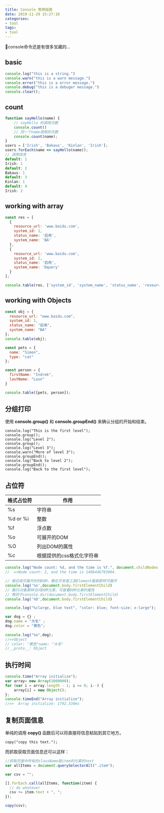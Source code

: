 ```yaml
---
title: Console 常用指南
date: 2019-11-29 15:27:10
categories:
- tool
tags:
- tool
---
```

🎈console命令还是有很多宝藏的...

## basic

```javascript
console.log("this is a string.")
console.warn("this is a warn message.")
console.error("this is a error message.")
console.debug("this is a debuger message.")
console.clear();
```

## count

```javascript
function sayHello(name) {
    // sayHello 的调用次数
    console.count()
    // 同一个name调用的次数
    console.count(name);
}
users = ['Irish', 'Bakaus', 'Kinlan', 'Irish'];
users.forEach(name => sayHello(name));
// 调用信息
default: 1
Irish: 1
default: 2
Bakaus: 1
default: 3
Kinlan: 1
default: 4
Irish: 2
```

## working with array

```javascript
const res = [
  {
    resource_url: 'www.baidu.com',
    system_id: 1,
    status_name: '启用',
    system_name: 'BA'
  },
  {
    resource_url: 'www.baidu.com',
    system_id: 2,
    status_name: '启用',
    system_name: 'Dquery'
  }
];

console.table(res, ['system_id', 'system_name', 'status_name', 'resource_url']);
```

## working with Objects

```javascript
const obj = {
  resource_url: "www.baidu.com",
  system_id: 1,
  status_name: "启用",
  system_name: "BA"
};
console.table(obj);

const pets = {
  name: "Simon",
  type: "cat"
};

const person = {
  firstName: "Indrek",
  lastName: "Lasn"
}

console.table([pets, person]);
```

## 分组打印

使用 **console.group()** 和 **console.groupEnd()** 来确认分组的开始和结束。

```
console.log("This is the first level");
console.group();
console.log("Level 2");
console.group();
console.log("Level 3");
console.warn("More of level 3");
console.groupEnd();
console.log("Back to level 2");
console.groupEnd();
console.log("Back to the first level");
```

## 占位符

| 格式占位符 | 作用                      |
| ---------- | ------------------------- |
| %s         | 字符串                    |
| %d or %i   | 整数                      |
| %f         | 浮点数                    |
| %o         | 可展开的DOM               |
| %O         | 列出DOM的属性             |
| %c         | 根据提供的css格式化字符串 |

```javascript
console.log("Node count: %d, and the time is %f.", document.childNodes.length, Date.now());
//  =>Node count: 2, and the time is 1486446793004.

// 格式成可展开的的DOM，像在开发者工具Element面板那样可展开
console.log('%o',document.body.firstElementChild)
// 像JS对象那样访问DOM元素，可查看DOM元素的属性
// 等同于console.dir(document.body.firstElementChild)
console.log('%O',document.body.firstElementChild)

console.log("%clarge, blue text", "color: blue; font-size: x-large");

var dog = {} ;
dog.name = "大毛" ;
dog.color = "黄色";
　　
console.log("%o",dog);
//=>Object
// color: "黄色"name: "大毛"
//__proto__: Object

```

## 执行时间

```javascript
console.time("Array initialize");
var array= new Array(1000000);
for (var i = array.length - 1; i >= 0; i--) {
    array[i] = new Object();
};
console.timeEnd("Array initialize");
//=>  Array initialize: 1792.334ms
```

## 复制页面信息

单纯的调用 **copy()** 函数后可以将直接将信息粘贴到其它地方。

```
copy("copy this text.");
```

而抓取获取页面信息还可以这样：

```javascript
//抓取页面中所有的className是item的元素的text
var allItems = document.querySelectorAll(".item");

var csv = "";

[].forEach.call(allItems, function(item) {
  // do whatever
  csv += item.text + ", ";
});

copy(csv);
```
